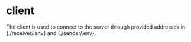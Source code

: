 # client
The client is used to connect to the server 
through provided addresses in {./receiver/.env}
and {./sender/.env}.